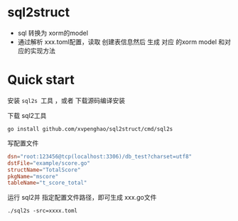 # sql2struct

* sql 转换为 xorm的model
* 通过解析 xxx.toml配置，读取 创建表信息然后 生成 对应 的xorm model 和对应的实现方法



# Quick start

安装 `sql2s `工具 ，或者 下载源码编译安装



下载 sql2工具

```
go install github.com/xvpenghao/sql2struct/cmd/sql2s 
```

写配置文件

```toml
dsn="root:123456@tcp(localhost:3306)/db_test?charset=utf8"
dstFile="example/score.go"
structName="TotalScore"
pkgName="mscore"
tableName="t_score_total"
```

运行 sql2并 指定配置文件路径，即可生成 xxx.go文件

```shell
./sql2s -src=xxxx.toml
```


